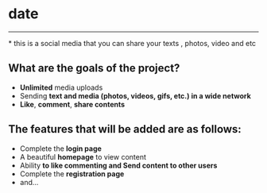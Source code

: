# date
<hr>
* this is a social media that you can share your texts ,  photos, video and etc

## What are the goals of the project?

* **Unlimited** media uploads
* Sending **text and media (photos, videos, gifs, etc.) in a wide network**
* **Like**, **comment**, **share contents**

## The features that will be added are as follows:

* Complete the **login page**
* A beautiful **homepage** to view content
* Ability **to like commenting and Send content to other users**
* Complete the **registration page**
* and...

